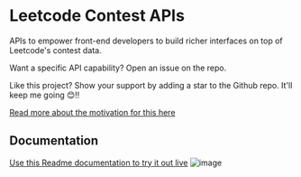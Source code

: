 # Leetcode Contest APIs

APIs to empower front-end developers to build richer interfaces on top of Leetcode's contest data.

Want a specific API capability? Open an issue on the repo.

Like this project? Show your support by adding a star to the Github repo. It'll keep me going 😊!!

[Read more about the motivation for this here](https://dozie.dev/building-a-leetcode-contest-percentile-analyser-1)

## Documentation

[Use this Readme documentation to try it out live](https://leetcode-contest-api.readme.io/)
![image](https://user-images.githubusercontent.com/15310842/156505039-87f95f5c-8561-4413-aea8-43ecbebf0c73.png)

